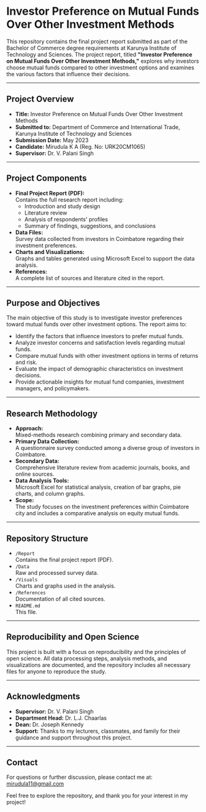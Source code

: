 # Investor Preference on Mutual Funds Over Other Investment Methods

This repository contains the final project report submitted as part of the Bachelor of Commerce degree requirements at Karunya Institute of Technology and Sciences. The project report, titled **"Investor Preference on Mutual Funds Over Other Investment Methods,"** explores why investors choose mutual funds compared to other investment options and examines the various factors that influence their decisions.

---

## Project Overview

- **Title:** Investor Preference on Mutual Funds Over Other Investment Methods
- **Submitted to:** Department of Commerce and International Trade, Karunya Institute of Technology and Sciences
- **Submission Date:** May 2023
- **Candidate:** Mirudula K A (Reg. No: URK20CM1065)
- **Supervisor:** Dr. V. Palani Singh

---

## Project Components

- **Final Project Report (PDF):**  
  Contains the full research report including:
  - Introduction and study design
  - Literature review
  - Analysis of respondents' profiles
  - Summary of findings, suggestions, and conclusions
- **Data Files:**  
  Survey data collected from investors in Coimbatore regarding their investment preferences.
- **Charts and Visualizations:**  
  Graphs and tables generated using Microsoft Excel to support the data analysis.
- **References:**  
  A complete list of sources and literature cited in the report.

---

## Purpose and Objectives

The main objective of this study is to investigate investor preferences toward mutual funds over other investment options. The report aims to:
- Identify the factors that influence investors to prefer mutual funds.
- Analyze investor concerns and satisfaction levels regarding mutual funds.
- Compare mutual funds with other investment options in terms of returns and risk.
- Evaluate the impact of demographic characteristics on investment decisions.
- Provide actionable insights for mutual fund companies, investment managers, and policymakers.

---

## Research Methodology

- **Approach:**  
  Mixed-methods research combining primary and secondary data.
- **Primary Data Collection:**  
  A questionnaire survey conducted among a diverse group of investors in Coimbatore.
- **Secondary Data:**  
  Comprehensive literature review from academic journals, books, and online sources.
- **Data Analysis Tools:**  
  Microsoft Excel for statistical analysis, creation of bar graphs, pie charts, and column graphs.
- **Scope:**  
  The study focuses on the investment preferences within Coimbatore city and includes a comparative analysis on equity mutual funds.

---

## Repository Structure

- `/Report`  
  Contains the final project report (PDF).
- `/Data`  
  Raw and processed survey data.
- `/Visuals`  
  Charts and graphs used in the analysis.
- `/References`  
  Documentation of all cited sources.
- `README.md`  
  This file.

---

## Reproducibility and Open Science

This project is built with a focus on reproducibility and the principles of open science. All data processing steps, analysis methods, and visualizations are documented, and the repository includes all necessary files for anyone to reproduce the study.

---

## Acknowledgments

- **Supervisor:** Dr. V. Palani Singh
- **Department Head:** Dr. L.J. Chaarlas
- **Dean:** Dr. Joseph Kennedy
- **Support:** Thanks to my lecturers, classmates, and family for their guidance and support throughout this project.

---

## Contact

For questions or further discussion, please contact me at:  
mirudula11@gmail.com

Feel free to explore the repository, and thank you for your interest in my project!
